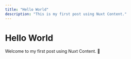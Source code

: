 ```yaml
---
title: "Hello World"
description: "This is my first post using Nuxt Content."
---
```


# Hello World
Welcome to my first post using Nuxt Content. 🎉
